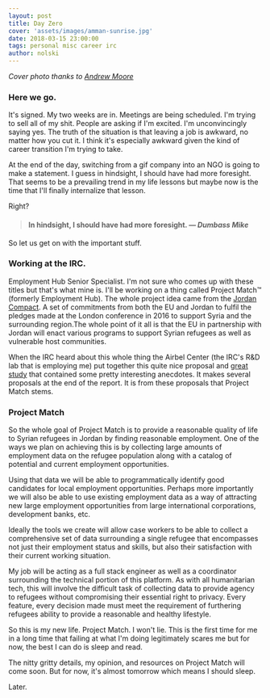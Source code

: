 ```yaml
---
layout: post
title: Day Zero
cover: 'assets/images/amman-sunrise.jpg'
date: 2018-03-15 23:00:00
tags: personal misc career irc
author: nolski
---
```


_Cover photo thanks to [Andrew Moore](https://www.flickr.com/photos/andryn2006/29507892843/in/album-72157673530520882/)_

### Here we go.

It's signed. My two weeks are in. Meetings are being scheduled. I'm trying to
sell all of my shit. People are asking if I'm excited. I'm unconvincingly
saying yes. The truth of the situation is that leaving a job is awkward, no
matter how you cut it. I think it's especially awkward given the kind of career
transition I'm trying to take.

At the end of the day, switching from a gif company into an NGO is going to
make a statement. I guess in hindsight, I should have had more foresight. That
seems to be a prevailing trend in my life lessons but maybe now is the time
that I'll finally internalize that lesson.

Right?


<blockquote>
  <h4>In hindsight, I should have had more foresight. <cite>— Dumbass Mike</cite></h4>
</blockquote>

So let us get on with the important stuff.

### Working at the IRC.

Employment Hub Senior Specialist. I'm not sure who comes up with these titles
but that's what mine is. I'll be working on a thing called Project Match™
(formerly Employment Hub). The whole project idea came from the [Jordan 
Compact](http://www.consilium.europa.eu/en/press/press-releases/2016/12/20/eu-jordan-partnership-priorities-and-compact/).
A set of commitments from both the EU and Jordan to fulfil the pledges made at
the London conference in 2016 to support Syria and the surrounding region.The
whole point of it all is that the EU in partnership with Jordan will enact
various programs to support Syrian refugees as well as vulnerable host
communities.

When the IRC heard about this whole thing the Airbel Center (the IRC's R&D lab
that is employing me) put together this quite nice proposal and [great
study](https://www.rescue.org/sites/default/files/document/1527/irc-syrianrefugeeemployment-72dpi-041117.pdf)
that contained some pretty interesting anecdotes. It makes several proposals at
the end of the report. It is from these proposals that Project Match stems.

### Project Match

So the whole goal of Project Match is to provide a reasonable quality of life
to Syrian refugees in Jordan by finding reasonable employment. One of the ways
we plan on achieving this is by collecting large amounts of employment data on
the refugee population along with a catalog of potential and current employment
opportunities.

Using that data we will be able to programmatically identify good candidates
for local employment opportunities. Perhaps more importantly we will also be
able to use existing employment data as a way of attracting new large
employment opportunities from large international corporations, development
banks, etc.

Ideally the tools we create will allow case workers to be able to collect a
comprehensive set of data surrounding a single refugee that encompasses not
just their employment status and skills, but also their satisfaction with their
current working situation.

My job will be acting as a full stack engineer as well as a coordinator
surrounding the technical portion of this platform. As with all humanitarian
tech, this will involve the difficult task of collecting data to provide agency
to refugees without compromising their essential right to privacy. Every feature,
every decision made must meet the requirement of furthering refugees ability to
provide a reasonable and healthy lifestyle.

So this is my new life. Project Match. I won't lie. This is the first time for
me in a long time that failing at what I'm doing legitimately scares me but for
now, the best I can do is sleep and read.

The nitty gritty details, my opinion, and resources on Project Match will come
soon. But for now, it's almost tomorrow which means I should sleep.

Later.